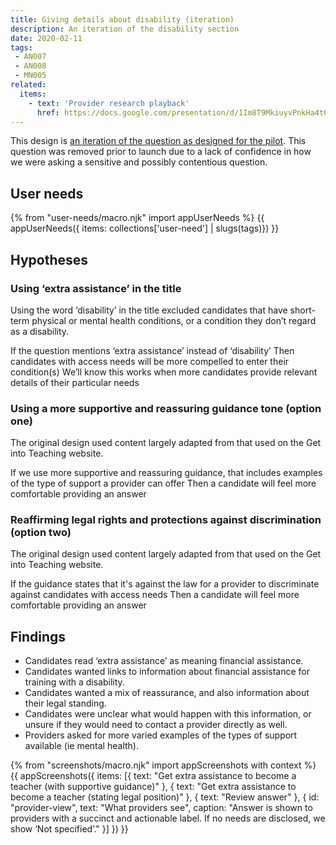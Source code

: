 ```yaml
---
title: Giving details about disability (iteration)
description: An iteration of the disability section
date: 2020-02-11
tags:
 - AN007
 - AN008
 - MN005
related:
  items:
    - text: 'Provider research playback'
      href: https://docs.google.com/presentation/d/1Im8T9MkiuyvPnkHa4tOeZU9M-Sl_E10Zkv2mrn6lEJY/edit#slide=id.p
---
```

This design is [an iteration of the question as designed for the pilot](/apply-for-teacher-training/training-with-a-disability). This question was removed prior to launch due to a lack of confidence in how we were asking a sensitive and possibly contentious question.

## User needs

{% from "user-needs/macro.njk" import appUserNeeds %}
{{ appUserNeeds({ items: collections['user-need'] | slugs(tags)}) }}

## Hypotheses

### Using ‘extra assistance’ in the title

Using the word ‘disability’ in the title excluded candidates that have short-term physical or mental health conditions, or a condition they don’t regard as a disability.

If the question mentions ‘extra assistance’ instead of ‘disability’
Then candidates with access needs will be more compelled to enter their condition(s)
We’ll know this works when more candidates provide relevant details of their particular needs

### Using a more supportive and reassuring guidance tone (option one)

The original design used content largely adapted from that used on the Get into Teaching website.

If we use more supportive and reassuring guidance, that includes examples of the type of support a provider can offer
Then a candidate will feel more comfortable providing an answer

### Reaffirming legal rights and protections against discrimination (option two)

The original design used content largely adapted from that used on the Get into Teaching website.

If the guidance states that it's against the law for a provider to discriminate against candidates with access needs
Then a candidate will feel more comfortable providing an answer

## Findings

* Candidates read ‘extra assistance’ as meaning financial assistance.
* Candidates wanted links to information about financial assistance for training with a disability.
* Candidates wanted a mix of reassurance, and also information about their legal standing.
* Candidates were unclear what would happen with this information, or unsure if they would need to contact a provider directly as well.
* Providers asked for more varied examples of the types of support available (ie mental health).

{% from "screenshots/macro.njk" import appScreenshots with context %}
{{ appScreenshots({
  items: [{
    text: "Get extra assistance to become a teacher (with supportive guidance)"
  }, {
    text: "Get extra assistance to become a teacher (stating legal position)"
  }, {
    text: "Review answer"
  }, {
    id: "provider-view",
    text: "What providers see",
    caption: "Answer is shown to providers with a succinct and actionable label. If no needs are disclosed, we show ‘Not specified’."
  }]
}) }}
